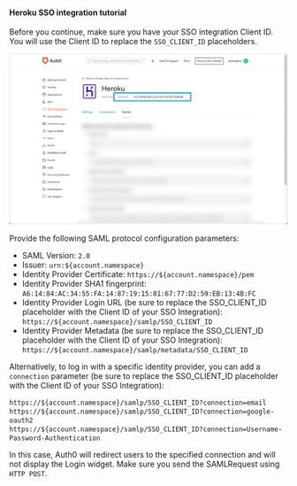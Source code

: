 #### Heroku SSO integration tutorial

Before you continue, make sure you have your SSO integration Client ID. You will use the Client ID to replace the `SSO_CLIENT_ID` placeholders.

![Locate Client ID](/media/articles/dashboard/sso-integrations/settings-tutorial-clientid-heroku.png)

Provide the following SAML protocol configuration parameters:

* SAML Version:
`2.0`
* Issuer:
`urn:${account.namespace}`
* Identity Provider Certificate:
`https://${account.namespace}/pem`
* Identity Provider SHA1 fingerprint:
`A6:14:84:AC:34:55:FA:14:87:19:15:81:67:77:D2:59:EB:13:4B:FC`
* Identity Provider Login URL (be sure to replace the SSO_CLIENT_ID placeholder with the Client ID of your SSO Integration):
`https://${account.namespace}/samlp/SSO_CLIENT_ID`
* Identity Provider Metadata (be sure to replace the SSO_CLIENT_ID placeholder with the Client ID of your SSO Integration):
`https://${account.namespace}/samlp/metadata/SSO_CLIENT_ID`

Alternatively, to log in with a specific identity provider, you can add a `connection` parameter (be sure to replace the SSO_CLIENT_ID placeholder with the Client ID of your SSO Integration):
```text
https://${account.namespace}/samlp/SSO_CLIENT_ID?connection=email
https://${account.namespace}/samlp/SSO_CLIENT_ID?connection=google-oauth2
https://${account.namespace}/samlp/SSO_CLIENT_ID?connection=Username-Password-Authentication
```

In this case, Auth0 will redirect users to the specified connection and will not display the Login widget. Make sure you send the SAMLRequest using `HTTP POST`.